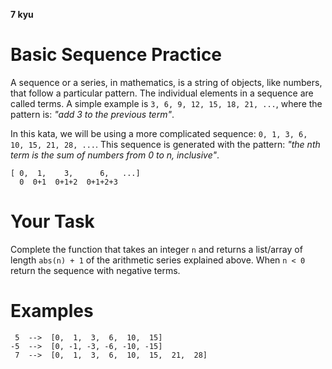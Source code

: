 **7 kyu**
# Basic Sequence Practice
A sequence or a series, in mathematics, is a string of objects, like numbers, that follow a particular pattern. The individual elements in a sequence are called terms. A simple example is `3, 6, 9, 12, 15, 18, 21, ...`, where the pattern is: *"add 3 to the previous term"*.

In this kata, we will be using a more complicated sequence: `0, 1, 3, 6, 10, 15, 21, 28, ...`. This sequence is generated with the pattern: *"the nth term is the sum of numbers from 0 to n, inclusive"*.
```
[ 0,  1,    3,      6,   ...]
  0  0+1  0+1+2  0+1+2+3
```
# Your Task
Complete the function that takes an integer `n` and returns a list/array of length `abs(n) + 1` of the arithmetic series explained above. When `n < 0` return the sequence with negative terms.

# Examples
```
 5  -->  [0,  1,  3,  6,  10,  15]
-5  -->  [0, -1, -3, -6, -10, -15]
 7  -->  [0,  1,  3,  6,  10,  15,  21,  28]
 ```
